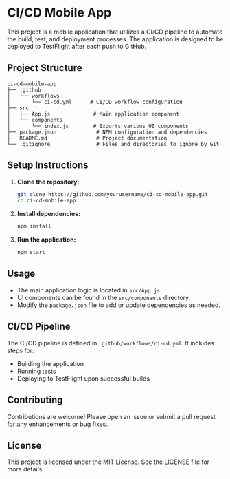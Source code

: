 # CI/CD Mobile App

This project is a mobile application that utilizes a CI/CD pipeline to automate the build, test, and deployment processes. The application is designed to be deployed to TestFlight after each push to GitHub.

## Project Structure

```
ci-cd-mobile-app
├── .github
│   └── workflows
│       └── ci-cd.yml      # CI/CD workflow configuration
├── src
│   ├── App.js              # Main application component
│   └── components
│       └── index.js        # Exports various UI components
├── package.json             # NPM configuration and dependencies
├── README.md                # Project documentation
└── .gitignore               # Files and directories to ignore by Git
```

## Setup Instructions

1. **Clone the repository:**
   ```bash
   git clone https://github.com/yourusername/ci-cd-mobile-app.git
   cd ci-cd-mobile-app
   ```

2. **Install dependencies:**
   ```bash
   npm install
   ```

3. **Run the application:**
   ```bash
   npm start
   ```

## Usage

- The main application logic is located in `src/App.js`.
- UI components can be found in the `src/components` directory.
- Modify the `package.json` file to add or update dependencies as needed.

## CI/CD Pipeline

The CI/CD pipeline is defined in `.github/workflows/ci-cd.yml`. It includes steps for:

- Building the application
- Running tests
- Deploying to TestFlight upon successful builds

## Contributing

Contributions are welcome! Please open an issue or submit a pull request for any enhancements or bug fixes.

## License

This project is licensed under the MIT License. See the LICENSE file for more details.
